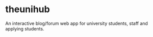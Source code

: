 # theunihub
An interactive blog/forum web app for university students, staff and applying students.
